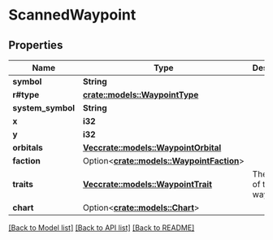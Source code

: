 # ScannedWaypoint

## Properties

Name | Type | Description | Notes
------------ | ------------- | ------------- | -------------
**symbol** | **String** |  | 
**r#type** | [**crate::models::WaypointType**](WaypointType.md) |  | 
**system_symbol** | **String** |  | 
**x** | **i32** |  | 
**y** | **i32** |  | 
**orbitals** | [**Vec<crate::models::WaypointOrbital>**](WaypointOrbital.md) |  | 
**faction** | Option<[**crate::models::WaypointFaction**](WaypointFaction.md)> |  | [optional]
**traits** | [**Vec<crate::models::WaypointTrait>**](WaypointTrait.md) | The traits of the waypoint. | 
**chart** | Option<[**crate::models::Chart**](Chart.md)> |  | [optional]

[[Back to Model list]](../README.md#documentation-for-models) [[Back to API list]](../README.md#documentation-for-api-endpoints) [[Back to README]](../README.md)


